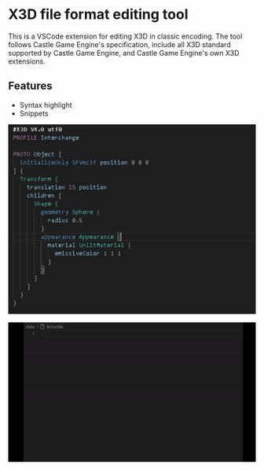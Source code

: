 # X3D file format editing tool

This is a VSCode extension for editing X3D in classic encoding.
The tool follows Castle Game Engine's specification, include all X3D standard supported by Castle Game Engine, and Castle Game Engine's own X3D extensions.

## Features
- Syntax highlight
- Snippets

![Syntax highlight](images/1.png)

![Snippets](images/2.gif)